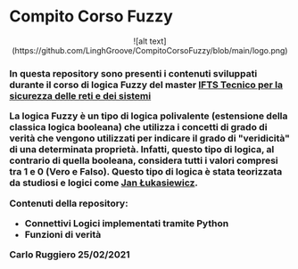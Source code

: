 # Compito Corso Fuzzy 


<div align="center">![alt text](https://github.com/LinghGroove/CompitoCorsoFuzzy/blob/main/logo.png)</div>

<h3>
  
In questa repository sono presenti i contenuti sviluppati durante il corso di logica Fuzzy del master [IFTS Tecnico per la sicurezza delle reti e dei sistemi](www.scuolalatecnica.it/ifts)
  
La logica Fuzzy è un tipo di logica polivalente (estensione della classica logica booleana) che utilizza i concetti di grado di verità che vengono utilizzati per indicare il grado di "veridicità" di una determinata proprietà. Infatti, questo tipo di logica, al contrario di quella booleana, considera tutti i valori compresi tra 1 e 0 (Vero e Falso). Questo tipo di logica è stata teorizzata da studiosi e logici come [Jan Łukasiewicz](https://it.wikipedia.org/wiki/Jan_%C5%81ukasiewicz).


Contenuti della repository:
* Connettivi Logici implementati tramite Python
* Funzioni di verità 

Carlo Ruggiero 
25/02/2021

</h3>

